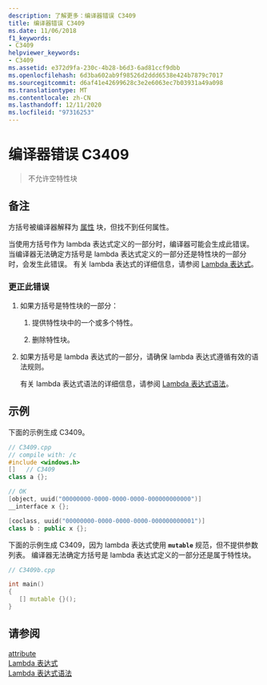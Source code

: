 ```yaml
---
description: 了解更多：编译器错误 C3409
title: 编译器错误 C3409
ms.date: 11/06/2018
f1_keywords:
- C3409
helpviewer_keywords:
- C3409
ms.assetid: e372d9fa-230c-4b28-b6d3-6ad81ccf9dbb
ms.openlocfilehash: 6d3ba602ab9f98526d2ddd6538e424b7879c7017
ms.sourcegitcommit: d6af41e42699628c3e2e6063ec7b03931a49a098
ms.translationtype: MT
ms.contentlocale: zh-CN
ms.lasthandoff: 12/11/2020
ms.locfileid: "97316253"
---
```

# <a name="compiler-error-c3409"></a>编译器错误 C3409

> 不允许空特性块

## <a name="remarks"></a>备注

方括号被编译器解释为 [属性](../../windows/attributes/attributes-alphabetical-reference.md) 块，但找不到任何属性。

当使用方括号作为 lambda 表达式定义的一部分时，编译器可能会生成此错误。 当编译器无法确定方括号是 lambda 表达式定义的一部分还是特性块的一部分时，会发生此错误。 有关 lambda 表达式的详细信息，请参阅 [Lambda 表达式](../../cpp/lambda-expressions-in-cpp.md)。

### <a name="to-correct-this-error"></a>更正此错误

1. 如果方括号是特性块的一部分：

   1. 提供特性块中的一个或多个特性。

   1. 删除特性块。

1. 如果方括号是 lambda 表达式的一部分，请确保 lambda 表达式遵循有效的语法规则。

   有关 lambda 表达式语法的详细信息，请参阅 [Lambda 表达式语法](../../cpp/lambda-expression-syntax.md)。

## <a name="examples"></a>示例

下面的示例生成 C3409。

```cpp
// C3409.cpp
// compile with: /c
#include <windows.h>
[]   // C3409
class a {};

// OK
[object, uuid("00000000-0000-0000-0000-000000000000")]
__interface x {};

[coclass, uuid("00000000-0000-0000-0000-000000000001")]
class b : public x {};
```

下面的示例生成 C3409，因为 lambda 表达式使用 **`mutable`** 规范，但不提供参数列表。 编译器无法确定方括号是 lambda 表达式定义的一部分还是属于特性块。

```cpp
// C3409b.cpp

int main()
{
   [] mutable {}();
}
```

## <a name="see-also"></a>请参阅

[attribute](../../windows/attributes/attributes-alphabetical-reference.md)<br/>
[Lambda 表达式](../../cpp/lambda-expressions-in-cpp.md)<br/>
[Lambda 表达式语法](../../cpp/lambda-expression-syntax.md)
